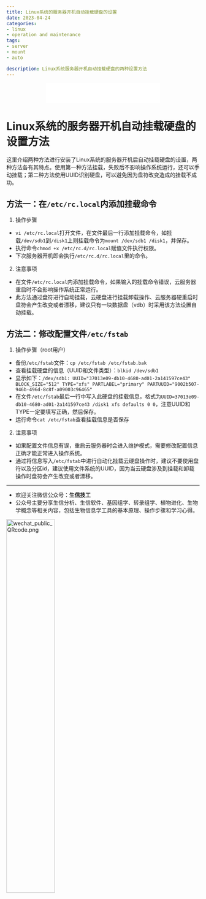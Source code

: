 ```yaml
---
title: Linux系统的服务器开机自动挂载硬盘的设置
date: 2023-04-24
categories: 
- linux
- operation and maintenance
tags:
- server
- mount
- auto

description: Linux系统服务器开机自动挂载硬盘的两种设置方法
---
```


<div align="middle"><iframe frameborder="no" border="0" marginwidth="0" marginheight="0" width=298 height=52 src="//music.163.com/outchain/player?type=2&id=399341112&auto=1&height=32"></iframe></div>

# Linux系统的服务器开机自动挂载硬盘的设置方法
这里介绍两种方法进行安装了Linux系统的服务器开机后自动挂载硬盘的设置，两种方法各有其特点。使用第一种方法挂载，失败后不影响操作系统运行，还可以手动挂载；第二种方法使用UUID识别硬盘，可以避免因为盘符改变造成的挂载不成功。
## 方法一：在`/etc/rc.local`内添加挂载命令
1. 操作步骤
- `vi /etc/rc.local`打开文件，在文件最后一行添加挂载命令，如挂载`/dev/sdb1`到`/disk1`上则挂载命令为`mount /dev/sdb1 /disk1`，并保存。
- 执行命令`chmod +x /etc/rc.d/rc.local`赋值文件执行权限。
- 下次服务器开机即会执行`/etc/rc.d/rc.local`里的命令。

2. 注意事项
- 在文件`/etc/rc.local`内添加挂载命令，如果输入的挂载命令错误，云服务器重启时不会影响操作系统正常运行。
- 此方法通过盘符进行自动挂载，云硬盘进行挂载卸载操作、云服务器硬重启时盘符会产生改变或者漂移，建议只有一块数据盘（vdb）时采用该方法设置自动挂载。

## 方法二：修改配置文件`/etc/fstab`
1. 操作步骤（root用户）
- 备份`/etc/fstab`文件：`cp /etc/fstab /etc/fstab.bak`
- 查看挂载硬盘的信息（UUID和文件类型）：`blkid /dev/sdb1`
- 显示如下：`/dev/sdb1: UUID="37013e09-db10-4680-ad01-2a141597ce43" BLOCK_SIZE="512" TYPE="xfs" PARTLABEL="primary" PARTUUID="9002b507-946b-496d-8c8f-a09003c96465"`
- 在文件`/etc/fstab`最后一行中写入此硬盘的挂载信息，格式为`UUID=37013e09-db10-4680-ad01-2a141597ce43 /disk1 xfs defaults 0 0`，注意UUID和TYPE一定要填写正确，然后保存。
- 运行命令`cat /etc/fstab`查看挂载信息是否保存

2. 注意事项
- 如果配置文件信息有误，重启云服务器时会进入维护模式，需要修改配置信息正确才能正常进入操作系统。
- 通过将信息写入`/etc/fstab`中进行自动化挂载云硬盘操作时，建议不要使用盘符以及分区id，建议使用文件系统的UUID，因为当云硬盘涉及到挂载和卸载操作时盘符会产生改变或者漂移。

-------

- 欢迎关注微信公众号：**生信技工**
- 公众号主要分享生信分析、生信软件、基因组学、转录组学、植物进化、生物学概念等相关内容，包括生物信息学工具的基本原理、操作步骤和学习心得。

<img src="https://github.com/yanzhongsino/yanzhongsino.github.io/blob/hexo/source/wechat/Wechat_public_qrcode.jpg?raw=true" width=50% title="wechat_public_QRcode.png" align=center/>
